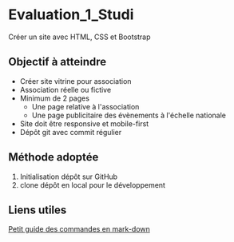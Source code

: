 # Evaluation_1_Studi
Créer un site avec HTML, CSS et Bootstrap

## Objectif à atteindre
* Créer site vitrine pour association
* Association réelle ou fictive
* Minimum de 2 pages
  * Une page relative à l'association
  * Une page publicitaire des évènements à l'échelle nationale
* Site doit être responsive et mobile-first
* Dépôt git avec commit régulier


## Méthode adoptée
1. Initialisation dépôt sur GitHub
2. clone dépôt en local pour le développement

## Liens utiles
[Petit guide des commandes en mark-down](https://support.zendesk.com/hc/fr/articles/203691016-Formatage-de-texte-avec-Markdown#topic_xqx_mvc_43__row_tf4_bmn_1n)

